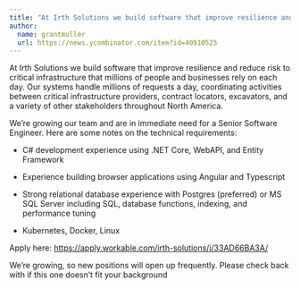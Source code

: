 ```yaml
---
title: "At Irth Solutions we build software that improve resilience and reduce risk to critical infrastructure that millions of people and businesses rely on each day. Our systems handle millions of requests a day, coordinating activities between critical infrastructure providers, contract locators, excavators, and a variety of other stakeholders throughout North America."
author:
  name: grantmuller
  url: https://news.ycombinator.com/item?id=40910525
---
```

At Irth Solutions we build software that improve resilience and reduce risk to critical infrastructure that millions of people and businesses rely on each day. Our systems handle millions of requests a day, coordinating activities between critical infrastructure providers, contract locators, excavators, and a variety of other stakeholders throughout North America.

We’re growing our team and are in immediate need for a Senior Software Engineer. Here are some notes on the technical requirements:

* C# development experience using .NET Core, WebAPI, and Entity Framework

* Experience building browser applications using Angular and Typescript

* Strong relational database experience with Postgres (preferred) or MS SQL Server including SQL, database functions, indexing, and performance tuning

* Kubernetes, Docker, Linux

Apply here: <a href="https:&#x2F;&#x2F;apply.workable.com&#x2F;irth-solutions&#x2F;j&#x2F;33AD66BA3A&#x2F;" rel="nofollow">https:&#x2F;&#x2F;apply.workable.com&#x2F;irth-solutions&#x2F;j&#x2F;33AD66BA3A&#x2F;</a>

We’re growing, so new positions will open up frequently. Please check back with if this one doesn’t fit your background
